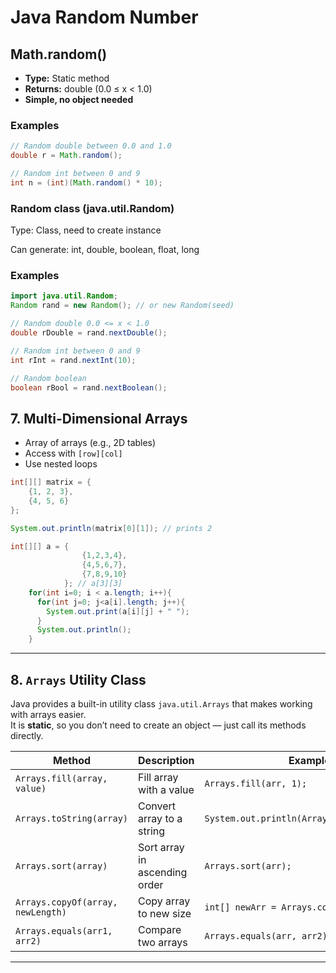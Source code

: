 # Java Random Number

## Math.random()
- **Type:** Static method
- **Returns:** double (0.0 ≤ x < 1.0)
- **Simple, no object needed**

### Examples
```java
// Random double between 0.0 and 1.0
double r = Math.random();

// Random int between 0 and 9
int n = (int)(Math.random() * 10);

```
### Random class (java.util.Random)

Type: Class, need to create instance

Can generate: int, double, boolean, float, long

### Examples
```java
import java.util.Random;
Random rand = new Random(); // or new Random(seed)

// Random double 0.0 <= x < 1.0
double rDouble = rand.nextDouble();

// Random int between 0 and 9
int rInt = rand.nextInt(10);

// Random boolean
boolean rBool = rand.nextBoolean();

```


## 7. Multi-Dimensional Arrays
- Array of arrays (e.g., 2D tables)
- Access with `[row][col]`
- Use nested loops

```java
int[][] matrix = {
    {1, 2, 3},
    {4, 5, 6}
};

System.out.println(matrix[0][1]); // prints 2
```
```java
int[][] a = {
                {1,2,3,4},
                {4,5,6,7},
                {7,8,9,10}
            }; // a[3][3]
    for(int i=0; i < a.length; i++){
      for(int j=0; j<a[i].length; j++){
        System.out.print(a[i][j] + " ");
      }
      System.out.println();
    }
```

---

## 8. `Arrays` Utility Class
Java provides a built-in utility class `java.util.Arrays` that makes working with arrays easier.  
It is **static**, so you don’t need to create an object — just call its methods directly.

| Method                            | Description                         | Example                                     |
|-----------------------------------|-------------------------------------|---------------------------------------------|
| `Arrays.fill(array, value)`       | Fill array with a value             | `Arrays.fill(arr, 1);`                      |
| `Arrays.toString(array)`          | Convert array to a string           | `System.out.println(Arrays.toString(arr));` |
| `Arrays.sort(array)`              | Sort array in ascending order       | `Arrays.sort(arr);`                         |
| `Arrays.copyOf(array, newLength)` | Copy array to new size              | `int[] newArr = Arrays.copyOf(arr, 10);`    |
| `Arrays.equals(arr1, arr2)`       | Compare two arrays                  | `Arrays.equals(arr, arr2);`                 |

---
